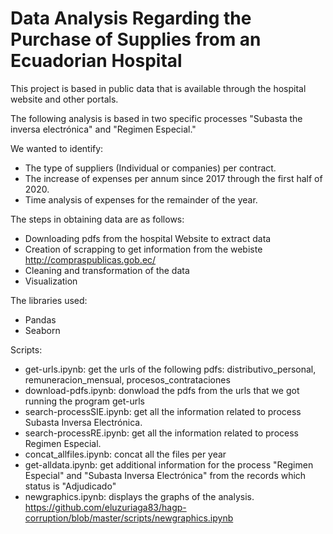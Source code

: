 # Data Analysis Regarding the Purchase of Supplies from an Ecuadorian Hospital

This project is based in public data that is available through the hospital website and other portals.

The following analysis is based in two specific processes "Subasta the inversa electrónica" and "Regimen Especial."

We wanted to identify:
 - The type of suppliers (Individual or companies) per contract.
 - The increase of expenses per annum since 2017 through the first half of 2020.
 - Time analysis of expenses for the remainder of the year.
 
The steps in obtaining data are as follows:
 - Downloading pdfs from the hospital Website to extract data
 - Creation of scrapping to get information from the webiste http://compraspublicas.gob.ec/
 - Cleaning and transformation of the data
 - Visualization
 

The libraries used:
 - Pandas
 - Seaborn
 
 Scripts:
 - get-urls.ipynb: get the urls of the following pdfs: distributivo_personal, remuneracion_mensual, procesos_contrataciones
 - download-pdfs.ipynb: donwload the pdfs from the urls that we got running the program get-urls 
 - search-processSIE.ipynb: get all the information related to process Subasta Inversa Electrónica.
 - search-processRE.ipynb: get all the information related to process Regimen Especial.
 - concat_allfiles.ipynb: concat all the files per year 
 - get-alldata.ipynb: get additional information for the process "Regimen Especial" and "Subasta Inversa Electrónica" from the records which status is "Adjudicado" 
 - newgraphics.ipynb: displays the graphs of the analysis. https://github.com/eluzuriaga83/hagp-corruption/blob/master/scripts/newgraphics.ipynb
 
